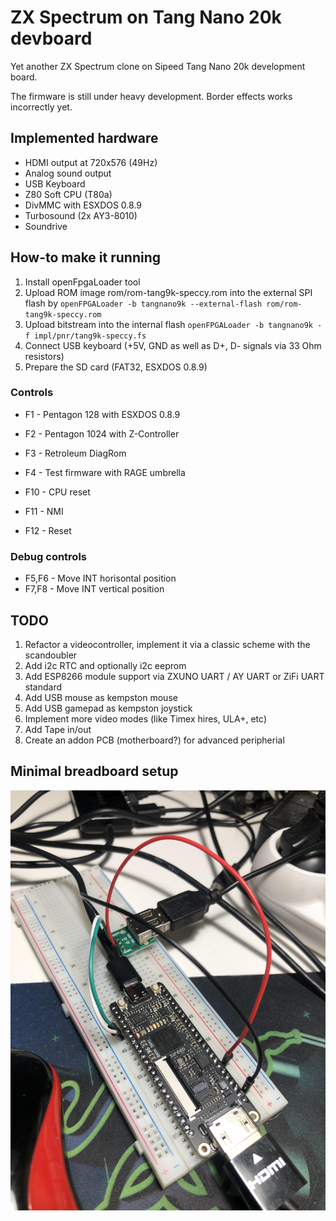 # ZX Spectrum on Tang Nano 20k devboard

Yet another ZX Spectrum clone on Sipeed Tang Nano 20k development board.

The firmware is still under heavy development. Border effects works incorrectly yet.

## Implemented hardware

- HDMI output at 720x576 (49Hz)
- Analog sound output
- USB Keyboard
- Z80 Soft CPU (T80a)
- DivMMC with ESXDOS 0.8.9
- Turbosound (2x AY3-8010)
- Soundrive

## How-to make it running

1. Install openFpgaLoader tool
2. Upload ROM image rom/rom-tang9k-speccy.rom into the external SPI flash by ```openFPGALoader -b tangnano9k --external-flash rom/rom-tang9k-speccy.rom```
3. Upload bitstream into the internal flash ```openFPGALoader -b tangnano9k -f impl/pnr/tang9k-speccy.fs```
4. Connect USB keyboard (+5V, GND as well as D+, D- signals via 33 Ohm resistors)
5. Prepare the SD card (FAT32, ESXDOS 0.8.9)

### Controls

- F1 - Pentagon 128 with ESXDOS 0.8.9
- F2 - Pentagon 1024 with Z-Controller
- F3 - Retroleum DiagRom
- F4 - Test firmware with RAGE umbrella

- F10 - CPU reset
- F11 - NMI
- F12 - Reset

### Debug controls

- F5,F6 - Move INT horisontal position
- F7,F8 - Move INT vertical position

## TODO
1. Refactor a videocontroller, implement it via a classic scheme with the scandoubler
2. Add i2c RTC and optionally i2c eeprom
3. Add ESP8266 module support via ZXUNO UART / AY UART or ZiFi UART standard
4. Add USB mouse as kempston mouse
5. Add USB gamepad as kempston joystick
6. Implement more video modes (like Timex hires, ULA+, etc)
7. Add Tape in/out
8. Create an addon PCB (motherboard?) for advanced peripherial

## Minimal breadboard setup

![image](https://github.com/andykarpov/tang9k-speccy/raw/master/docs/breadboard.jpg)

